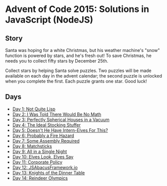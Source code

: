 # Advent of Code 2015: Solutions in JavaScript (NodeJS)

## Story

Santa was hoping for a white Christmas, but his weather machine's "snow" function is powered by stars, and he's fresh out!
To save Christmas, he needs you to collect fifty stars by December 25th.

Collect stars by helping Santa solve puzzles.
Two puzzles will be made available on each day in the advent calendar; the second puzzle is unlocked when you complete the first.
Each puzzle grants one star. Good luck!

## Days

- [Day 1: Not Quite Lisp](day-01/)
- [Day 2: I Was Told There Would Be No Math](day-02/)
- [Day 3: Perfectly Spherical Houses in a Vacuum](day-03/)
- [Day 4: The Ideal Stocking Stuffer](day-04/)
- [Day 5: Doesn't He Have Intern-Elves For This?](day-05/)
- [Day 6: Probably a Fire Hazard](day-06/)
- [Day 7: Some Assembly Required](day-07/)
- [Day 8: Matchsticks](day-08/)
- [Day 9: All in a Single Night](day-09/)
- [Day 10: Elves Look, Elves Say](day-10/)
- [Day 11: Corporate Policy](day-11/)
- [Day 12: JSAbacusFramework.io](day-12/)
- [Day 13: Knights of the Dinner Table](day-13/)
- [Day 14: Reindeer Olympics](day-14/)
